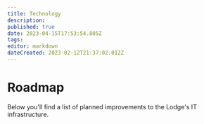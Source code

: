 ```yaml
---
title: Technology
description: 
published: true
date: 2023-04-15T17:53:54.805Z
tags: 
editor: markdown
dateCreated: 2023-02-12T21:37:02.012Z
---
```


# Roadmap
Below you'll find a list of planned improvements to the Lodge's IT infrastructure.


